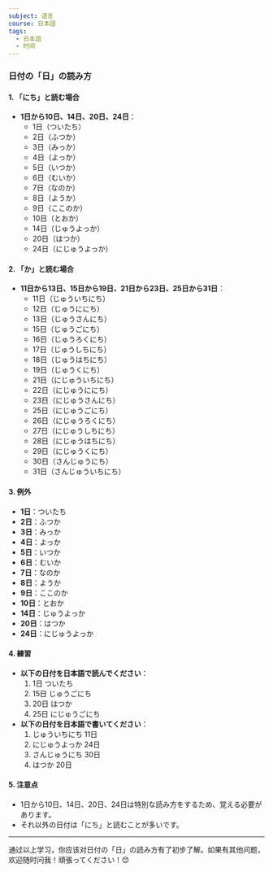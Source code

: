 ```yaml
---
subject: 语言
course: 日本語
tags:
  - 日本語
  - 时间
---
```


### 日付の「日」の読み方

#### 1. **「にち」と読む場合**
   - **1日から10日、14日、20日、24日**：
     - 1日（ついたち）
     - 2日（ふつか）
     - 3日（みっか）
     - 4日（よっか）
     - 5日（いつか）
     - 6日（むいか）
     - 7日（なのか）
     - 8日（ようか）
     - 9日（ここのか）
     - 10日（とおか）
     - 14日（じゅうよっか）
     - 20日（はつか）
     - 24日（にじゅうよっか）

#### 2. **「か」と読む場合**
   - **11日から13日、15日から19日、21日から23日、25日から31日**：
     - 11日（じゅういちにち）
     - 12日（じゅうににち）
     - 13日（じゅうさんにち）
     - 15日（じゅうごにち）
     - 16日（じゅうろくにち）
     - 17日（じゅうしちにち）
     - 18日（じゅうはちにち）
     - 19日（じゅうくにち）
     - 21日（にじゅういちにち）
     - 22日（にじゅうににち）
     - 23日（にじゅうさんにち）
     - 25日（にじゅうごにち）
     - 26日（にじゅうろくにち）
     - 27日（にじゅうしちにち）
     - 28日（にじゅうはちにち）
     - 29日（にじゅうくにち）
     - 30日（さんじゅうにち）
     - 31日（さんじゅういちにち）

#### 3. **例外**
   - **1日**：ついたち
   - **2日**：ふつか
   - **3日**：みっか
   - **4日**：よっか
   - **5日**：いつか
   - **6日**：むいか
   - **7日**：なのか
   - **8日**：ようか
   - **9日**：ここのか
   - **10日**：とおか
   - **14日**：じゅうよっか
   - **20日**：はつか
   - **24日**：にじゅうよっか

#### 4. **練習**
   - **以下の日付を日本語で読んでください**：
     1. 1日
	     ついたち
     2. 15日
	     じゅうごにち
     3. 20日
	     はつか
     4. 25日
	     にじゅうごにち
   - **以下の日付を日本語で書いてください**：
     1. じゅういちにち
	     11日
     2. にじゅうよっか
		   24日  
     3. さんじゅうにち
	     30日
     4. はつか
	     20日

#### 5. **注意点**
   - 1日から10日、14日、20日、24日は特別な読み方をするため、覚える必要があります。
   - それ以外の日付は「にち」と読むことが多いです。

---

通过以上学习，你应该对日付の「日」の読み方有了初步了解。如果有其他问题，欢迎随时问我！頑張ってください！😊